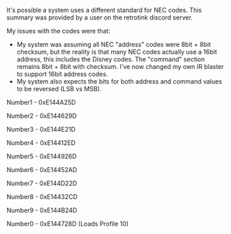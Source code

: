 It's possible a system uses a different standard for NEC codes. This summary was provided by a user on the retrotink discord server.

My issues with the codes were that:

- My system was assuming all NEC "address" codes were 8bit + 8bit checksum, but the reality is that many NEC codes actually use a 16bit address, this includes the Disney codes. The "command" section remains 8bit + 8bit with checksum. I've now changed my own IR blaster to support 16bit address codes.
- My system also expects the bits for both address and command values to be reversed (LSB vs MSB). 

Number1 - 0xE144A25D

Number2 - 0xE144629D

Number3 - 0xE144E21D

Number4 - 0xE14412ED

Number5 - 0xE144926D

Number6 - 0xE14452AD

Number7 - 0xE144D22D

Number8 - 0xE14432CD

Number9 - 0xE144B24D

Number0 - 0xE144728D (Loads Profile 10)
